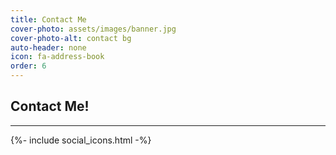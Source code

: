 ```yaml
---
title: Contact Me
cover-photo: assets/images/banner.jpg
cover-photo-alt: contact bg
auto-header: none
icon: fa-address-book
order: 6
---
```


## **Contact Me!**   
---

{%- include social_icons.html -%}
